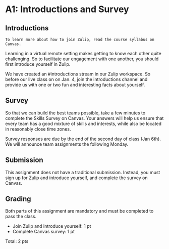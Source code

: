 A1: Introductions and Survey
============================

## Introductions

```{note}
To learn more about how to join Zulip, read the course syllabus on Canvas.
```
Learning in a virtual remote setting makes getting to know each other quite challenging. So to facilitate our engagement with one another, you should first introduce yourself in Zulip. 

We have created an #introductions stream in our Zulip workspace. So before our live class on on Jan. 4, join the introductions channel and provide us with one or two fun and interesting facts about yourself.

## Survey

So that we can build the best teams possible, take a few minutes to complete the Skills Survey on Canvas. Your answers will help us ensure that every team has a good mixture of skills and interests, while also be located in reasonably close time zones. 

Survey responses are due by the end of the second day of class (Jan 6th). We will announce team assignments the following Monday.

## Submission

This assignment does not have a traditional submission. Instead, you must sign up for Zulip and introduce yourself, and complete the survey on Canvas.

## Grading

Both parts of this assignment are mandatory and must be completed to pass the class.

* Join Zulip and introduce yourself: 1 pt
* Complete Canvas survey: 1 pt

Total: 2 pts









